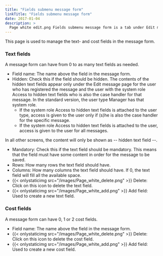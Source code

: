 ```yaml
---
title: "Fields submenu message form"
linkTitle: "Fields submenu message form"
date: 2017-01-04
description: >
  Page white edit.png Fields submenu message form is a tab under Edit message form.
---
```

This page is used to manage the text- and cost fields in the message form.

### Text fields

A message form can have from 0 to as many text fields as needed.

- Field name: The name above the field in the message form.
- Hidden: Check this if the field should be hidden. The contents of the hidden text fields appear only under the Edit message page for the user who has registered the message and the user with the system role Access to hidden text fields who is also the case handler for that message. In the standard version, the user type Manager has that system role.
  - If the system role Access to hidden text fields is attached to the user type, access is given to the user only if (s)he is also the case handler for the specific message.
  - If the system role Access to hidden text fields is attached to the user, access is given to the user for all messages.

In all other screens, the content will only be shown as -- hidden text field --.

- Mandatory: Check this if the text field should be mandatory. This means that the field must have some content in order for the message to be saved.
- Rows: How many rows the text field should have.
- Columns: How many columns the text field should have. If 0, the text field will fill all the available space.
- {{< onlystaticimg src="/images/Page_white_delete.png" >}} Delete: Click on this icon to delete the text field.
- {{< onlystaticimg src="/images/Page_white_add.png" >}} Add field: Used to create a new text field.

### Cost fields

A message form can have 0, 1 or 2 cost fields.

- Field name: The name above the field in the message form.
- {{< onlystaticimg src="/images/Page_white_delete.png" >}} Delete: Click on this icon to delete the cost field.
- {{< onlystaticimg src="/images/Page_white_add.png" >}} Add field: Used to create a new cost field.





